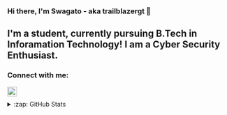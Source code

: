 ### Hi there, I'm Swagato - aka trailblazergt 🤗


## I'm a student, currently pursuing B.Tech in Inforamation Technology! I am a Cyber Security Enthusiast.

### Connect with me:
[<img align="left" alt="Swagato | Instagram" width="22px" src="https://cdn.jsdelivr.net/npm/simple-icons@v3/icons/instagram.svg" />][instagram]
</br>

</details>

<details>
  <summary>:zap: GitHub Stats</summary>

  <img align="left" alt="Swagato's GitHub Stats" src="https://github-readme-stats.codestackr.vercel.app/api?username=trailblazergt&show_icons=true&hide_border=true" />

</details>

[instagram]: https://instagram.com/__trailblazer___

